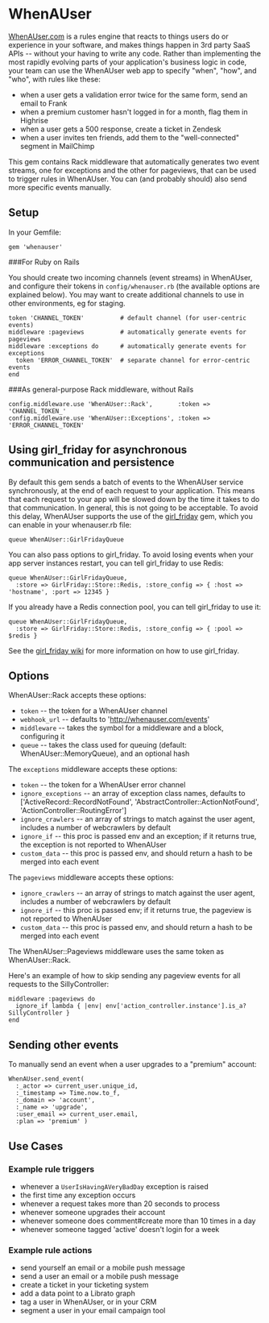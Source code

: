 WhenAUser
=========

[WhenAUser.com](http://whenauser.com) is a rules engine that reacts to things users do or experience in your software, and makes things happen in 3rd party SaaS APIs -- without your having to write any code. Rather than implementing the most rapidly evolving parts of your application's business logic in code, your team can use the WhenAUser web app to specify "when", "how", and "who", with rules like these:

* when a user gets a validation error twice for the same form, send an email to Frank
* when a premium customer hasn't logged in for a month, flag them in Highrise
* when a user gets a 500 response, create a ticket in Zendesk
* when a user invites ten friends, add them to the "well-connected" segment in MailChimp

This gem contains Rack middleware that automatically generates two event streams, one for exceptions and the other for pageviews, that can be used to trigger rules in WhenAUser. You can (and probably should) also send more specific events manually.

Setup
-----

In your Gemfile:

    gem 'whenauser'

###For Ruby on Rails

You should create two incoming channels (event streams) in WhenAUser, and configure their tokens in `config/whenauser.rb` (the available options are explained below). You may want to create additional channels to use in other environments, eg for staging.

    token 'CHANNEL_TOKEN'          # default channel (for user-centric events)
    middleware :pageviews          # automatically generate events for pageviews
    middleware :exceptions do      # automatically generate events for exceptions
      token 'ERROR_CHANNEL_TOKEN'  # separate channel for error-centric events
    end
    
###As general-purpose Rack middleware, without Rails

    config.middleware.use 'WhenAUser::Rack',       :token => 'CHANNEL_TOKEN_'
    config.middleware.use 'WhenAUser::Exceptions', :token => 'ERROR_CHANNEL_TOKEN'

Using girl_friday for asynchronous communication and persistence
-----------------

By default this gem sends a batch of events to the WhenAUser service synchronously, at the end of each request to your application. This means that each request to your app will be slowed down by the time it takes to do that communication. In general, this is not going to be acceptable. To avoid this delay, WhenAUser supports the use of the [girl_friday](https://github.com/mperham/girl_friday) gem, which you can enable in your whenauser.rb file:

    queue WhenAUser::GirlFridayQueue

You can also pass options to girl_friday. To avoid losing events when your app server instances restart, you can tell girl_friday to use Redis:

    queue WhenAUser::GirlFridayQueue, 
      :store => GirlFriday::Store::Redis, :store_config => { :host => 'hostname', :port => 12345 }

If you already have a Redis connection pool, you can tell girl_friday to use it:

    queue WhenAUser::GirlFridayQueue, 
      :store => GirlFriday::Store::Redis, :store_config => { :pool => $redis }

See the [girl_friday wiki](https://github.com/mperham/girl_friday/wiki) for more information on how to use girl_friday.


Options
-------

WhenAUser::Rack accepts these options:

* `token` -- the token for a WhenAUser channel
* `webhook_url` -- defaults to 'http://whenauser.com/events'
* `middleware` -- takes the symbol for a middleware and a block, configuring it
* `queue` -- takes the class used for queuing (default: WhenAUser::MemoryQueue), and an optional hash

The `exceptions` middleware accepts these options:

* `token` -- the token for a WhenAUser error channel
* `ignore_exceptions` -- an array of exception class names, defaults to ['ActiveRecord::RecordNotFound', 'AbstractController::ActionNotFound', 'ActionController::RoutingError']
* `ignore_crawlers` -- an array of strings to match against the user agent, includes a number of webcrawlers by default
* `ignore_if` -- this proc is passed env and an exception; if it returns true, the exception is not reported to WhenAUser
* `custom_data` -- this proc is passed env, and should return a hash to be merged into each event

The `pageviews` middleware accepts these options:

* `ignore_crawlers` -- an array of strings to match against the user agent, includes a number of webcrawlers by default
* `ignore_if` -- this proc is passed env; if it returns true, the pageview is not reported to WhenAUser
* `custom_data` -- this proc is passed env, and should return a hash to be merged into each event

The WhenAUser::Pageviews middleware uses the same token as WhenAUser::Rack.

Here's an example of how to skip sending any pageview events for all requests to the SillyController:

    middleware :pageviews do
      ignore_if lambda { |env| env['action_controller.instance'].is_a? SillyController }
    end

Sending other events
--------------------

To manually send an event when a user upgrades to a "premium" account:

    WhenAUser.send_event(
      :_actor => current_user.unique_id,
      :_timestamp => Time.now.to_f,
      :_domain => 'account',
      :_name => 'upgrade',
      :user_email => current_user.email,
      :plan => 'premium' )

Use Cases
---------

### Example rule triggers

* whenever a `UserIsHavingAVeryBadDay` exception is raised
* the first time any exception occurs
* whenever a request takes more than 20 seconds to process
* whenever someone upgrades their account
* whenever someone does comment#create more than 10 times in a day
* whenever someone tagged 'active' doesn't login for a week

### Example rule actions

* send yourself an email or a mobile push message
* send a user an email or a mobile push message
* create a ticket in your ticketing system
* add a data point to a Librato graph
* tag a user in WhenAUser, or in your CRM
* segment a user in your email campaign tool
